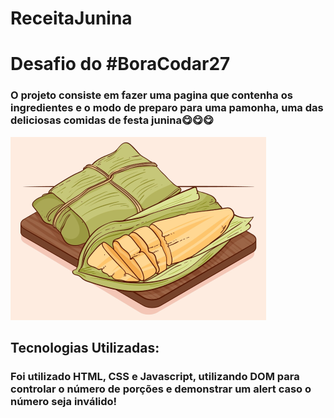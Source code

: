 # ReceitaJunina
<h1>Desafio do #BoraCodar27</h1>
<h3>O projeto consiste em fazer uma pagina que contenha os ingredientes e o modo de preparo para uma pamonha, uma das deliciosas comidas de festa junina😋😋😋</h3>
<img src="./assets/ilustration.png" alt="Cesta">

<h2>Tecnologias Utilizadas:</h2>
<h3>Foi utilizado HTML, CSS e Javascript, utilizando DOM para controlar o número de porções e demonstrar um alert caso o número seja inválido!</h3>
